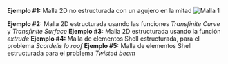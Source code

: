 **Ejemplo #1:** Malla 2D no estructurada con un agujero en la mitad
![Malla 1](/malla_1.png)

**Ejemplo #2:** Malla 2D estructurada usando las funciones *Transfinite Curve* y *Transfinite Surface*
**Ejemplo #3:** Malla 2D estructurada usando la función *extrude*
**Ejemplo #4:** Malla de elementos Shell estructurada, para el problema *Scordelis lo roof*
**Ejemplo #5:** Malla de elementos Shell estructurada para el problema *Twisted beam*

